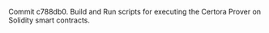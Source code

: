 Commit c788db0.                    Build and Run scripts for executing the Certora Prover on Solidity smart contracts.